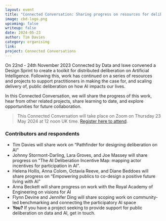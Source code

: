 ```yaml
---
layout: event
title: "Connected Conversation: Sharing progress on resources for deliberation on data & AI governance"
image: cbd-logo.png
upcoming: false
writeup: false
date: 2024-05-23
author: Tim Davies
category: organising
link: 
project: Connected Conversations
---
```


On 22nd - 24th November 2023 Connected by Data and Iswe convened a Design Sprint to create a toolkit for distributed deliberation on Artificial Intelligence. Following this, work has continued on a series of resources and projects to support practitioners in making the case for, and scaling delivery of, public deliberation on how AI impacts our lives. 

<!--more-->

In this Connected Conversation, we will share the progress of this work, hear from other related projects, share learning to date, and explore opportunities for future collaboration.

> This Connected Conversation will take place on Zoom on Thursday 23 May 2024 at 12 noon UK time. [Register here to attend](https://us06web.zoom.us/meeting/register/tZAqde6hrz0uGdchg77QagvQP9jUZf2rhBoa#/registration).

### Contributors and respondents
* Tim Davies will share work on “Pathfinder for designing deliberation on AI“
* Johnny Stormont-Darling, Lara Groves, and Joe Massey will share progress on "The AI Deliberation Incentive Map: mapping actor incentives for participation in AI".
* Helena Hollis, Anna Colom, Octavia Reeve, and Diane Beddoes will share progress on “Empowering publics to co-design a positive future living with AI”
* Anna Beckett will share progress on work with the Royal Academy of Engineering on visions for AI
* Flynn Devine and Jennifer Ding will share scoping work on community-led benchmarking and  connecting the participatory AI space
* **You?** If you have a project seeking to provide support for public deliberation on data and AI, get in touch.   